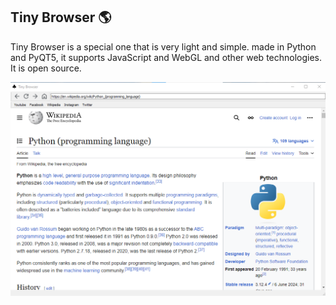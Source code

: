 ## Tiny Browser 🌎


Tiny Browser is a special one that is very light and simple. made in Python and PyQT5, it supports JavaScript and WebGL and other web technologies. It is open source.

![Image](01.png)

